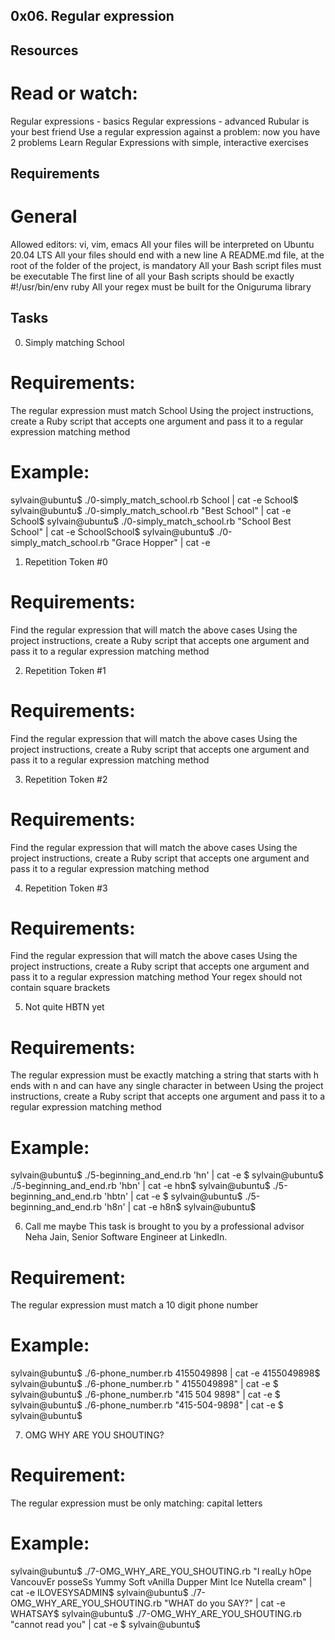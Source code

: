 ## 0x06. Regular expression

## Resources
# Read or watch:

Regular expressions - basics
Regular expressions - advanced
Rubular is your best friend
Use a regular expression against a problem: now you have 2 problems
Learn Regular Expressions with simple, interactive exercises

## Requirements
# General
Allowed editors: vi, vim, emacs
All your files will be interpreted on Ubuntu 20.04 LTS
All your files should end with a new line
A README.md file, at the root of the folder of the project, is mandatory
All your Bash script files must be executable
The first line of all your Bash scripts should be exactly #!/usr/bin/env ruby
All your regex must be built for the Oniguruma library

## Tasks
0. Simply matching School

# Requirements:
The regular expression must match School
Using the project instructions, create a Ruby script that accepts one argument and pass it to a regular expression matching method
# Example:
sylvain@ubuntu$ ./0-simply_match_school.rb School | cat -e
School$
sylvain@ubuntu$ ./0-simply_match_school.rb "Best School" | cat -e
School$
sylvain@ubuntu$ ./0-simply_match_school.rb "School Best School" | cat -e
SchoolSchool$
sylvain@ubuntu$ ./0-simply_match_school.rb "Grace Hopper" | cat -e

1. Repetition Token #0

# Requirements:
Find the regular expression that will match the above cases
Using the project instructions, create a Ruby script that accepts one argument and pass it to a regular expression matching method

2. Repetition Token #1

# Requirements:
Find the regular expression that will match the above cases
Using the project instructions, create a Ruby script that accepts one argument and pass it to a regular expression matching method

3. Repetition Token #2

# Requirements:
Find the regular expression that will match the above cases
Using the project instructions, create a Ruby script that accepts one argument and pass it to a regular expression matching method

4. Repetition Token #3

# Requirements:
Find the regular expression that will match the above cases
Using the project instructions, create a Ruby script that accepts one argument and pass it to a regular expression matching method
Your regex should not contain square brackets

5. Not quite HBTN yet

# Requirements:
The regular expression must be exactly matching a string that starts with h ends with n and can have any single character in between
Using the project instructions, create a Ruby script that accepts one argument and pass it to a regular expression matching method
# Example:
sylvain@ubuntu$ ./5-beginning_and_end.rb 'hn' | cat -e
$
sylvain@ubuntu$ ./5-beginning_and_end.rb 'hbn' | cat -e
hbn$
sylvain@ubuntu$ ./5-beginning_and_end.rb 'hbtn' | cat -e
$
sylvain@ubuntu$ ./5-beginning_and_end.rb 'h8n' | cat -e
h8n$
sylvain@ubuntu$

6.  Call me maybe
This task is brought to you by a professional advisor Neha Jain, Senior Software Engineer at LinkedIn.

# Requirement:
The regular expression must match a 10 digit phone number
# Example:
sylvain@ubuntu$ ./6-phone_number.rb 4155049898 | cat -e
4155049898$
sylvain@ubuntu$ ./6-phone_number.rb " 4155049898" | cat -e
$
sylvain@ubuntu$ ./6-phone_number.rb "415 504 9898" | cat -e
$
sylvain@ubuntu$ ./6-phone_number.rb "415-504-9898" | cat -e
$
sylvain@ubuntu$

7. OMG WHY ARE YOU SHOUTING?

# Requirement:
The regular expression must be only matching: capital letters
# Example:
sylvain@ubuntu$ ./7-OMG_WHY_ARE_YOU_SHOUTING.rb "I realLy hOpe VancouvEr posseSs Yummy Soft vAnilla Dupper Mint Ice Nutella cream" | cat -e
ILOVESYSADMIN$
sylvain@ubuntu$ ./7-OMG_WHY_ARE_YOU_SHOUTING.rb "WHAT do you SAY?" | cat -e
WHATSAY$
sylvain@ubuntu$ ./7-OMG_WHY_ARE_YOU_SHOUTING.rb "cannot read you" | cat -e
$
sylvain@ubuntu$
